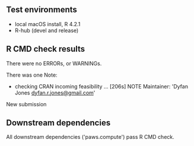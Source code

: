 ## Test environments

* local macOS install, R 4.2.1
* R-hub (devel and release)

## R CMD check results

There were no ERRORs, or WARNINGs.

There was one Note:

* checking CRAN incoming feasibility ... [206s] NOTE
Maintainer: 'Dyfan Jones <dyfan.r.jones@gmail.com>'

New submission

## Downstream dependencies

All downstream dependencies ('paws.compute') pass R CMD check.
